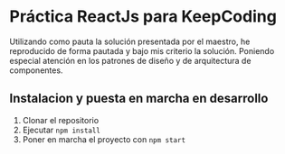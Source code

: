 # Práctica ReactJs para KeepCoding

Utilizando como pauta la solución presentada por el maestro, he reproducido de forma pautada y bajo mis criterio la solución. Poniendo especial atención en los patrones de diseño y de arquitectura de componentes.

## Instalacion y puesta en marcha en desarrollo

1. Clonar el repositorio
2. Ejecutar `npm install`
3. Poner en marcha el proyecto con `npm start`